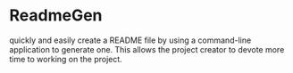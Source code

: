 # ReadmeGen
quickly and easily create a README file by using a command-line application to generate one. This allows the project creator to devote more time to working on the project.
